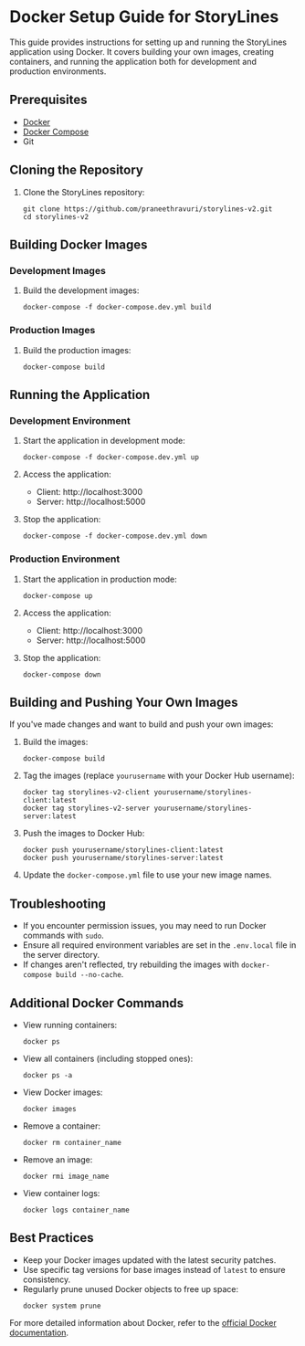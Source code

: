 # Docker Setup Guide for StoryLines

This guide provides instructions for setting up and running the StoryLines application using Docker. It covers building your own images, creating containers, and running the application both for development and production environments.

## Prerequisites

- [Docker](https://docs.docker.com/get-docker/)
- [Docker Compose](https://docs.docker.com/compose/install/)
- Git

## Cloning the Repository

1. Clone the StoryLines repository:
   ```
   git clone https://github.com/praneethravuri/storylines-v2.git
   cd storylines-v2
   ```

## Building Docker Images

### Development Images

1. Build the development images:
   ```
   docker-compose -f docker-compose.dev.yml build
   ```

### Production Images

1. Build the production images:
   ```
   docker-compose build
   ```

## Running the Application

### Development Environment

1. Start the application in development mode:
   ```
   docker-compose -f docker-compose.dev.yml up
   ```

2. Access the application:
   - Client: http://localhost:3000
   - Server: http://localhost:5000

3. Stop the application:
   ```
   docker-compose -f docker-compose.dev.yml down
   ```

### Production Environment

1. Start the application in production mode:
   ```
   docker-compose up
   ```

2. Access the application:
   - Client: http://localhost:3000
   - Server: http://localhost:5000

3. Stop the application:
   ```
   docker-compose down
   ```

## Building and Pushing Your Own Images

If you've made changes and want to build and push your own images:

1. Build the images:
   ```
   docker-compose build
   ```

2. Tag the images (replace `yourusername` with your Docker Hub username):
   ```
   docker tag storylines-v2-client yourusername/storylines-client:latest
   docker tag storylines-v2-server yourusername/storylines-server:latest
   ```

3. Push the images to Docker Hub:
   ```
   docker push yourusername/storylines-client:latest
   docker push yourusername/storylines-server:latest
   ```

4. Update the `docker-compose.yml` file to use your new image names.

## Troubleshooting

- If you encounter permission issues, you may need to run Docker commands with `sudo`.
- Ensure all required environment variables are set in the `.env.local` file in the server directory.
- If changes aren't reflected, try rebuilding the images with `docker-compose build --no-cache`.

## Additional Docker Commands

- View running containers:
  ```
  docker ps
  ```

- View all containers (including stopped ones):
  ```
  docker ps -a
  ```

- View Docker images:
  ```
  docker images
  ```

- Remove a container:
  ```
  docker rm container_name
  ```

- Remove an image:
  ```
  docker rmi image_name
  ```

- View container logs:
  ```
  docker logs container_name
  ```

## Best Practices

- Keep your Docker images updated with the latest security patches.
- Use specific tag versions for base images instead of `latest` to ensure consistency.
- Regularly prune unused Docker objects to free up space:
  ```
  docker system prune
  ```

For more detailed information about Docker, refer to the [official Docker documentation](https://docs.docker.com/).